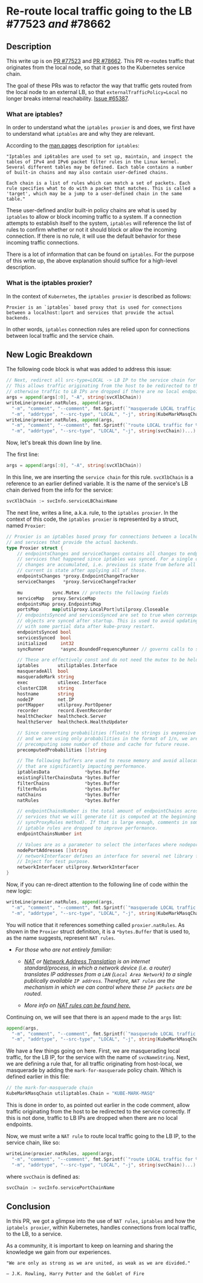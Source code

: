 # Re-route local traffic going to the LB #77523 _and_ #78662

## Description

This write up is on [PR #77523](https://github.com/kubernetes/kubernetes/pull/77523) and [PR #78662](https://github.com/kubernetes/kubernetes/pull/78662). This PR re-routes traffic that originates from the local node, so that it goes to the Kubernetes service chain.

The goal of these PRs was to refactor the way that traffic gets routed from the local node to an external LB, so that `externalTrafficPolicy=Local` no longer breaks internal reachability. [Issue #65387](https://github.com/kubernetes/kubernetes/issues/65387).

### What are iptables?

In order to understand what the `iptables proxier` is and does, we first have to understand what `iptables` are and why they are relevant.

According to the [man pages](https://linux.die.net/man/8/iptables) description for `iptables`:

```
"Iptables and ip6tables are used to set up, maintain, and inspect the tables of IPv4 and IPv6 packet filter rules in the Linux kernel. Several different tables may be defined. Each table contains a number of built-in chains and may also contain user-defined chains.

Each chain is a list of rules which can match a set of packets. Each rule specifies what to do with a packet that matches. This is called a 'target', which may be a jump to a user-defined chain in the same table."
```

These user-defined and/or built-in policy chains are what is used by `iptables` to allow or block incoming traffic to a system. If a connection attempts to establish itself to the system, `iptables` will reference the list of rules to confirm whether or not it should block or allow the incoming connection. If there is no rule, it will use the default behavior for these incoming traffic connections.

There is a lot of information that can be found on `iptables`. For the purpose of this write up, the above explanation should suffice for a high-level description.

### What is the iptables proxier?

In the context of `Kubernetes`, the `iptables proxier` is described as follows:
```
Proxier is an `iptables` based proxy that is used for connections between a localhost:lport and services that provide the actual backends.
```

In other words, `iptables` connection rules are relied upon for connections between local traffic and the service chain.

## New Logic Breakdown

The following code block is what was added to address this issue:

```go
// Next, redirect all src-type=LOCAL -> LB IP to the service chain for externalTrafficPolicy=Local
// This allows traffic originating from the host to be redirected to the service correctly,
// otherwise traffic to LB IPs are dropped if there are no local endpoints.
args = append(args[:0], "-A", string(svcXlbChain))
writeLine(proxier.natRules, append(args,
  "-m", "comment", "--comment", fmt.Sprintf(`"masquerade LOCAL traffic for %s LB IP"`, svcNameString),
  "-m", "addrtype", "--src-type", "LOCAL", "-j", string(KubeMarkMasqChain))...)
writeLine(proxier.natRules, append(args,
  "-m", "comment", "--comment", fmt.Sprintf(`"route LOCAL traffic for %s LB IP to service chain"`, svcNameString),
  "-m", "addrtype", "--src-type", "LOCAL", "-j", string(svcChain))...)
```

Now, let's break this down line by line.

The first line:

```go
args = append(args[:0], "-A", string(svcXlbChain))
```

In this line, we are inserting the `service chain` for this rule. `svcXlbChain` is a reference to an earlier defined variable. It is the name of the service's LB chain derived from the info for the service:
```go
svcXlbChain := svcInfo.serviceLBChainName
```

The next line, writes a line, a.k.a. rule, to the `iptables proxier`. In the context of this code, the `iptables proxier` is represented by a struct, named `Proxier`:

```go
// Proxier is an iptables based proxy for connections between a localhost:lport
// and services that provide the actual backends.
type Proxier struct {
	// endpointsChanges and serviceChanges contains all changes to endpoints and
	// services that happened since iptables was synced. For a single object,
	// changes are accumulated, i.e. previous is state from before all of them,
	// current is state after applying all of those.
	endpointsChanges *proxy.EndpointChangeTracker
	serviceChanges   *proxy.ServiceChangeTracker

	mu           sync.Mutex // protects the following fields
	serviceMap   proxy.ServiceMap
	endpointsMap proxy.EndpointsMap
	portsMap     map[utilproxy.LocalPort]utilproxy.Closeable
	// endpointsSynced and servicesSynced are set to true when corresponding
	// objects are synced after startup. This is used to avoid updating iptables
	// with some partial data after kube-proxy restart.
	endpointsSynced bool
	servicesSynced  bool
	initialized     int32
	syncRunner      *async.BoundedFrequencyRunner // governs calls to syncProxyRules

	// These are effectively const and do not need the mutex to be held.
	iptables       utiliptables.Interface
	masqueradeAll  bool
	masqueradeMark string
	exec           utilexec.Interface
	clusterCIDR    string
	hostname       string
	nodeIP         net.IP
	portMapper     utilproxy.PortOpener
	recorder       record.EventRecorder
	healthChecker  healthcheck.Server
	healthzServer  healthcheck.HealthzUpdater

	// Since converting probabilities (floats) to strings is expensive
	// and we are using only probabilities in the format of 1/n, we are
	// precomputing some number of those and cache for future reuse.
	precomputedProbabilities []string

	// The following buffers are used to reuse memory and avoid allocations
	// that are significantly impacting performance.
	iptablesData             *bytes.Buffer
	existingFilterChainsData *bytes.Buffer
	filterChains             *bytes.Buffer
	filterRules              *bytes.Buffer
	natChains                *bytes.Buffer
	natRules                 *bytes.Buffer

	// endpointChainsNumber is the total amount of endpointChains across all
	// services that we will generate (it is computed at the beginning of
	// syncProxyRules method). If that is large enough, comments in some
	// iptable rules are dropped to improve performance.
	endpointChainsNumber int

	// Values are as a parameter to select the interfaces where nodeport works.
	nodePortAddresses []string
	// networkInterfacer defines an interface for several net library functions.
	// Inject for test purpose.
	networkInterfacer utilproxy.NetworkInterfacer
}
```

Now, if you can re-direct attention to the following line of code within the new logic:
```go
writeLine(proxier.natRules, append(args,
  "-m", "comment", "--comment", fmt.Sprintf(`"masquerade LOCAL traffic for %s LB IP"`, svcNameString),
  "-m", "addrtype", "--src-type", "LOCAL", "-j", string(KubeMarkMasqChain))...)
```

You will notice that it references something called `proxier.natRules`. As shown in the `Proxier` struct definition, it is a `*bytes.Buffer` that is used to, as the name suggests, represent `NAT rules`.

- _For those who are not entirely familiar:_
  - _[NAT](https://www.cisco.com/c/en/us/support/docs/ip/network-address-translation-nat/26704-nat-faq-00.html) or [Network Address Translation](https://www.cisco.com/c/en/us/support/docs/ip/network-address-translation-nat/26704-nat-faq-00.html) is an internet standard/process, in which a network device (i.e. a router) translates IP addresses from a `LAN` (`Local Area Network`) to a single publically available `IP address`. Therefore, `NAT rules` are the mechanism in which we can control where these `IP packets` are be routed._

  - _More info on [NAT rules can be found here.](https://web.mit.edu/rhel-doc/4/RH-DOCS/rhel-sg-en-4/s1-firewall-ipt-fwd.html)_

Continuing on, we will see that there is an `append` made to the `args` list:
```go
append(args,
  "-m", "comment", "--comment", fmt.Sprintf(`"masquerade LOCAL traffic for %s LB IP"`, svcNameString),
  "-m", "addrtype", "--src-type", "LOCAL", "-j", string(KubeMarkMasqChain))...)
```

We have a few things going on here. First, we are masquerading local traffic, for the LB IP, for the service with the name of `svcNameString`. Next, we are defining a rule that, for all traffic originating from host-local, we masquerade by adding the `mark-for-masquerade` policy chain. Which is defined earlier in this file:
```go
// the mark-for-masquerade chain
KubeMarkMasqChain utiliptables.Chain = "KUBE-MARK-MASQ"
```

This is done in order to, as pointed out earlier in the code comment, allow traffic originating from the host to be redirected to the service correctly. If this is not done, traffic to LB IPs are dropped when there are no local endpoints.

Now, we must write a `NAT rule` to route local traffic going to the LB IP, to the service chain, like so:
```go
writeLine(proxier.natRules, append(args,
  "-m", "comment", "--comment", fmt.Sprintf(`"route LOCAL traffic for %s LB IP to service chain"`, svcNameString),
  "-m", "addrtype", "--src-type", "LOCAL", "-j", string(svcChain))...)
```

where `svcChain` is defined as:
```go
svcChain := svcInfo.servicePortChainName
```

## Conclusion

In this PR, we got a glimpse into the use of `NAT rules`, `iptables` and how the `iptabels proxier`, within Kubernetes, handles connections from local traffic, to the LB, to a service.

As a community, it is important to keep on learning and sharing the knowledge we gain from our experiences.

```
"We are only as strong as we are united, as weak as we are divided."

― J.K. Rowling, Harry Potter and the Goblet of Fire
```